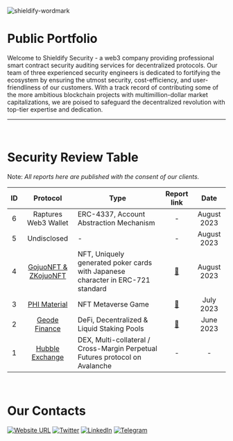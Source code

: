 ![shieldify-wordmark](https://github.com/shieldify-security/audits-portfolio/assets/133656516/2e532570-42cc-44c5-be61-fec9437aec70)

# Public Portfolio

Welcome to Shieldify Security - a web3 company providing professional smart contract security auditing services for decentralized protocols. Our team of three experienced security engineers is dedicated to fortifying the ecosystem by ensuring the utmost security, cost-efficiency, and user-friendliness of our customers. With a track record of contributing some of the more ambitious blockchain projects with multimillion-dollar market capitalizations, we are poised to safeguard the decentralized revolution with top-tier expertise and dedication.

<hr>
<br>

# Security Review Table

Note: _All reports here are published with the consent of our clients._

| ID  |                   Protocol                   | Type                                                                            |                     Report link                      |    Date     |
| :-: | :------------------------------------------: | ------------------------------------------------------------------------------- | :--------------------------------------------------: | :---------: |
|  6  |                 Raptures Web3 Wallet                   | ERC-4337, Account Abstraction Mechanism                                                                             |                          -                           | August 2023 |
|  5  |                 Undisclosed                  | -                                                                               |                          -                           | August 2023 |
|  4  | [GojuoNFT & ZKojuoNFT](https://gojuonft.io/) | NFT, Uniquely generated poker cards with Japanese character in ERC-721 standard | [📄](reports/GojuoNFT-ZKojuoNFT-Security-Review.pdf) | August 2023 |
|  3  |     [PHI Material](https://philand.xyz/)     | NFT Metaverse Game                                                              |    [📄](reports/PHIMaterial-Security-Review.pdf)     |  July 2023  |
|  2  |    [Geode Finance](https://www.geode.fi/)    | DeFi, Decentralized & Liquid Staking Pools                                      |    [📄](reports/GeodeFinance-Security-Review.pdf)    |  June 2023  |
|  1  | [Hubble Exchange](https://hubble.exchange/)  | DEX, Multi-collateral / Cross-Margin Perpetual Futures protocol on Avalanche    |                          -                           |      -      |

<br>

# Our Contacts

 [![Website URL](https://img.shields.io/badge/Website-4285F4?style=for-the-badge&logo=GoogleChrome&logoColor=white)](https://shieldify.org/)
 [![Twitter](https://img.shields.io/badge/Twitter-%231DA1F2.svg?style=for-the-badge&logo=Twitter&logoColor=white)](https://twitter.com/ShieldifySec)
 [![LinkedIn](https://img.shields.io/badge/linkedin-%230077B5.svg?style=for-the-badge&logo=linkedin&logoColor=white)](https://www.linkedin.com/company/shieldify-security/)
 [![Telegram](https://img.shields.io/badge/Telegram-2CA5E0?style=for-the-badge&logo=telegram&logoColor=white)](https://telegram.me/researcherShieldify)
